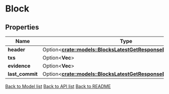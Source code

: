 # Block

## Properties

| Name            | Type                                                                                                                      | Description | Notes      |
| --------------- | ------------------------------------------------------------------------------------------------------------------------- | ----------- | ---------- |
| **header**      | Option<[**crate::models::BlocksLatestGetResponseBlockMetaHeader**](_blocks_latest_get_response_block_meta_header.md)> |             | [optional] |
| **txs**         | Option<**Vec<String>**>                                                                                                   |             | [optional] |
| **evidence**    | Option<**Vec<String>**>                                                                                                   |             | [optional] |
| **last_commit** | Option<[**crate::models::BlocksLatestGetResponseBlockLastCommit**](_blocks_latest_get_response_block_last_commit.md)> |             | [optional] |

[Back to Model list](../README.md#documentation-for-models) [Back to API list](../README.md#documentation-for-api-endpoints) [Back to README](../README.md)
